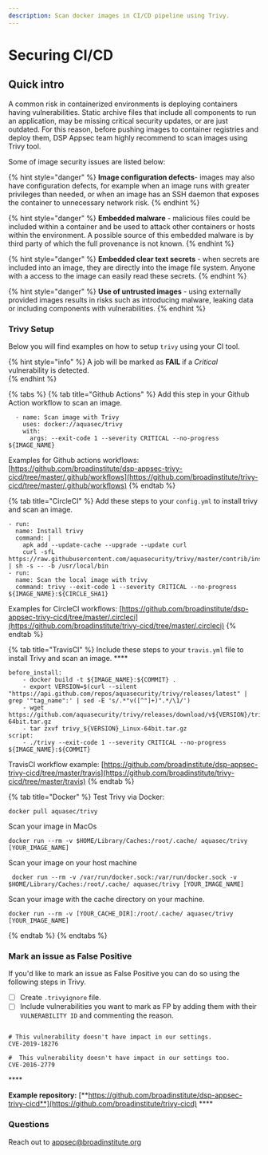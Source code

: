 ```yaml
---
description: Scan docker images in CI/CD pipeline using Trivy.
---
```


# Securing CI/CD

## Quick intro

A common risk in containerized environments is deploying containers having vulnerabilities. Static archive files that include all components to run an application, may be missing critical security updates, or are just outdated. For this reason, before pushing images to container registries and deploy them, DSP Appsec team highly recommend to scan images using Trivy tool.  

Some of image security issues are listed below:

{% hint style="danger" %}
**Image configuration defects**-  images may also have configuration defects, for example when an image runs with greater privileges than needed, or when an image has an SSH daemon that exposes the container to unnecessary network risk. 
{% endhint %}

{% hint style="danger" %}
**Embedded malware** - malicious files could be included within a container and be used to attack other containers or hosts within the environment. A possible source of this embedded malware is by third party of which the full provenance is not known. 
{% endhint %}

{% hint style="danger" %}
**Embedded clear text secrets** - when secrets are included into an image, they are directly into the image file system. Anyone with a access to the image can easily read these secrets. 
{% endhint %}

{% hint style="danger" %}
**Use of untrusted images** - using externally provided images results in risks such as introducing malware, leaking data or including components with vulnerabilities.
{% endhint %}

### Trivy Setup

Below you will find examples on how to setup `trivy` using your CI tool. 

{% hint style="info" %}
A job will be marked as **FAIL** if a _Critical_ vulnerability is detected.   
{% endhint %}

{% tabs %}
{% tab title="Github Actions" %}
Add this step in your Github Action workflow to scan an image. 

```text
  - name: Scan image with Trivy
    uses: docker://aquasec/trivy
    with:
      args: --exit-code 1 --severity CRITICAL --no-progress ${IMAGE_NAME}
```

Examples for Github actions workflows: [https://github.com/broadinstitute/dsp-appsec-trivy-cicd/tree/master/.github/workflows](https://github.com/broadinstitute/trivy-cicd/tree/master/.github/workflows) 
{% endtab %}

{% tab title="CircleCI" %}
Add these steps to your `config.yml` to install trivy and scan an image. 

```text
- run:
  name: Install trivy
  command: |
    apk add --update-cache --upgrade --update curl
    curl -sfL https://raw.githubusercontent.com/aquasecurity/trivy/master/contrib/install.sh | sh -s -- -b /usr/local/bin
- run:
  name: Scan the local image with trivy 
  command: trivy --exit-code 1 --severity CRITICAL --no-progress ${IMAGE_NAME}:${CIRCLE_SHA1}
```

Examples for CircleCI workflows: [https://github.com/broadinstitute/dsp-appsec-trivy-cicd/tree/master/.circleci](https://github.com/broadinstitute/trivy-cicd/tree/master/.circleci)
{% endtab %}

{% tab title="TravisCI" %}
Include these steps to your `travis.yml` file to install Trivy and scan an image. ****

```text
before_install:
    - docker build -t ${IMAGE_NAME}:${COMMIT} .
    - export VERSION=$(curl --silent "https://api.github.com/repos/aquasecurity/trivy/releases/latest" | grep '"tag_name":' | sed -E 's/.*"v([^"]+)".*/\1/')
    - wget https://github.com/aquasecurity/trivy/releases/download/v${VERSION}/trivy_${VERSION}_Linux-64bit.tar.gz
    - tar zxvf trivy_${VERSION}_Linux-64bit.tar.gz
script:
    - ./trivy --exit-code 1 --severity CRITICAL --no-progress ${IMAGE_NAME}:${COMMIT}
```

TravisCI workflow example: [https://github.com/broadinstitute/dsp-appsec-trivy-cicd/tree/master/travis](https://github.com/broadinstitute/trivy-cicd/tree/master/travis)
{% endtab %}

{% tab title="Docker" %}
Test Trivy via Docker: 

```text
docker pull aquasec/trivy                                
```

Scan your image in MacOs

```text
docker run --rm -v $HOME/Library/Caches:/root/.cache/ aquasec/trivy [YOUR_IMAGE_NAME]
```

Scan your image on your host machine

```text
 docker run --rm -v /var/run/docker.sock:/var/run/docker.sock -v $HOME/Library/Caches:/root/.cache/ aquasec/trivy [YOUR_IMAGE_NAME]
```

Scan your image with the cache directory on your machine.

```text
docker run --rm -v [YOUR_CACHE_DIR]:/root/.cache/ aquasec/trivy [YOUR_IMAGE_NAME]
```
{% endtab %}
{% endtabs %}

### Mark an issue as False Positive

If you'd like to mark an issue as False Positive you can do so using the following steps in Trivy.

* [ ] Create `.trivyignore` file.
* [ ] Include vulnerabilities you want to mark as FP by adding them with their `VULNERABILITY ID` and commenting the reason. 

```text

# This vulnerability doesn't have impact in our settings. 
CVE-2019-18276

#  This vulnerability doesn't have impact in our settings too.
CVE-2016-2779 

```

\*\*\*\*

 **Example repository:** [**https://github.com/broadinstitute/dsp-appsec-trivy-cicd**](https://github.com/broadinstitute/trivy-cicd) ****

### Questions

Reach out to appsec@broadinstitute.org







